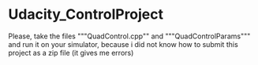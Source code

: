 # Udacity_ControlProject

Please, take the files """QuadControl.cpp"" and """QuadControlParams""" and run it on your simulator, because i did not know how to submit this project as a zip file (it gives me errors)
